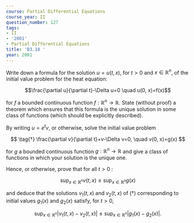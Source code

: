 ```yaml
---
course: Partial Differential Equations
course_year: II
question_number: 127
tags:
- II
- '2001'
- Partial Differential Equations
title: 'B3.18 '
year: 2001
---
```



Write down a formula for the solution $u=u(t, x)$, for $t>0$ and $x \in \mathbb{R}^{n}$, of the initial value problem for the heat equation:

$$\frac{\partial u}{\partial t}-\Delta u=0 \quad u(0, x)=f(x)$$

for $f$ a bounded continuous function $f: \mathbb{R}^{n} \rightarrow \mathbb{R}$. State (without proof) a theorem which ensures that this formula is the unique solution in some class of functions (which should be explicitly described).

By writing $u=e^{t} v$, or otherwise, solve the initial value problem

$$
\tag{†}
\frac{\partial v}{\partial t}+v-\Delta v=0, \quad v(0, x)=g(x)
$$

for $g$ a bounded continuous function $g: \mathbb{R}^{n} \rightarrow \mathbb{R}$ and give a class of functions in which your solution is the unique one.

Hence, or otherwise, prove that for all $t>0$ :

$$\sup _{x \in \mathbb{R}^{n}} v(t, x) \leqslant \sup _{x \in \mathbb{R}^{n}} g(x)$$

and deduce that the solutions $v_{1}(t, x)$ and $v_{2}(t, x)$ of $(†)$ corresponding to initial values $g_{1}(x)$ and $g_{2}(x)$ satisfy, for $t>0$,

$$\sup _{x \in \mathbb{R}^{n}}\left|v_{1}(t, x)-v_{2}(t, x)\right| \leqslant \sup _{x \in \mathbb{R}^{n}}\left|g_{1}(x)-g_{2}(x)\right| .$$
